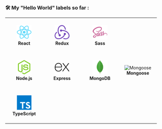 ### :hammer_and_wrench: My "Hello World" labels so far :

<table>
  <tr>
    <td align="center" height="108" width="108">
      <img
        src="https://github.com/devicons/devicon/blob/master/icons/react/react-original.svg"
        width="48"
        height="48"
        alt="React"
      />
      <br /><strong>React</strong>
    </td>
        <td align="center" height="108" width="108">
      <img
        src="https://github.com/devicons/devicon/blob/master/icons/redux/redux-original.svg"
        width="48"
        height="48"
        alt="Redux"
      />
      <br /><strong>Redux</strong>
    </td>
    <td align="center" height="108" width="108">
      <img
        src="https://github.com/devicons/devicon/blob/master/icons/sass/sass-original.svg"
        width="48"
        height="48"
        alt="Sass"
      />
      <br /><strong>Sass</strong>
    </td>
  </tr>
  <tr>
    <td align="center" height="108" width="108">
      <img
        src="https://github.com/devicons/devicon/blob/master/icons/nodejs/nodejs-original.svg"
        width="48"
        height="48"
        alt="Node.js"
      />
      <br /><strong>Node.js</strong>
    </td>
    <td align="center" height="108" width="108">
      <img
        src="https://github.com/devicons/devicon/blob/master/icons/express/express-original.svg"
        width="48"
        height="48"
        alt="Express"
      />
      <br /><strong>Express</strong>
    </td>
    <td align="center" height="108" width="108">
      <img
        src="https://github.com/devicons/devicon/blob/master/icons/mongodb/mongodb-original.svg"
        width="48"
        height="48"
        alt="MongoDB"
      />
      <br /><strong>MongoDB</strong>
    </td>
        <td align="center" height="108" width="108">
      <img
        src="https://tidelift.com/hubfs/mogoose-logo.png"
        width="48"
        height="48"
        alt="Mongoose"
      />
      <br /><strong>Mongoose</strong>
    </td>
  </tr>
   <tr>
    <td align="center" height="108" width="108">
      <img
        src="https://github.com/devicons/devicon/blob/master/icons/typescript/typescript-original.svg"
        width="48"
        height="48"
        alt="React"
      />
      <br /><strong>TypeScript</strong>
    </td>
  </tr>
</table>
